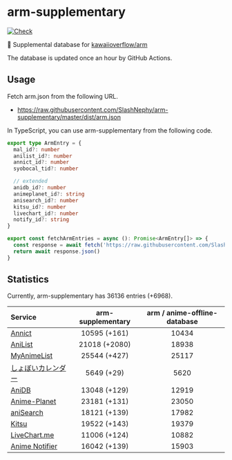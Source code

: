 # arm-supplementary

[![Check](https://github.com/SlashNephy/arm-supplementary/actions/workflows/check-node.yml/badge.svg)](https://github.com/SlashNephy/arm-supplementary/actions/workflows/check-node.yml)

💊 Supplemental database for [kawaiioverflow/arm](https://github.com/kawaiioverflow/arm)

The database is updated once an hour by GitHub Actions.

## Usage

Fetch arm.json from the following URL.

- https://raw.githubusercontent.com/SlashNephy/arm-supplementary/master/dist/arm.json

In TypeScript, you can use arm-supplementary from the following code.

```TypeScript
export type ArmEntry = {
  mal_id?: number
  anilist_id?: number
  annict_id?: number
  syobocal_tid?: number

  // extended
  anidb_id?: number
  animeplanet_id?: string
  anisearch_id?: number
  kitsu_id?: number
  livechart_id?: number
  notify_id?: string
}

export const fetchArmEntries = async (): Promise<ArmEntry[]> => {
  const response = await fetch('https://raw.githubusercontent.com/SlashNephy/arm-supplementary/master/dist/arm.json')
  return await response.json()
}
```

## Statistics

Currently, arm-supplementary has 36136 entries (+6968).

| Service                                     | arm-supplementary | arm / anime-offline-database |
| :------------------------------------------ | :---------------: | :--------------------------: |
| [Annict](https://annict.com)                |   10595 (+161)    |            10434             |
| [AniList](https://anilist.co)               |   21018 (+2080)   |            18938             |
| [MyAnimeList](https://myanimelist.net)      |   25544 (+427)    |            25117             |
| [しょぼいカレンダー](https://cal.syoboi.jp) |    5649 (+29)     |             5620             |
| [AniDB](https://anidb.net)                  |   13048 (+129)    |            12919             |
| [Anime-Planet](https://anime-planet.com)    |   23181 (+131)    |            23050             |
| [aniSearch](https://anisearch.com)          |   18121 (+139)    |            17982             |
| [Kitsu](https://kitsu.io)                   |   19522 (+143)    |            19379             |
| [LiveChart.me](https://livechart.me)        |   11006 (+124)    |            10882             |
| [Anime Notifier](https://notify.moe)        |   16042 (+139)    |            15903             |
